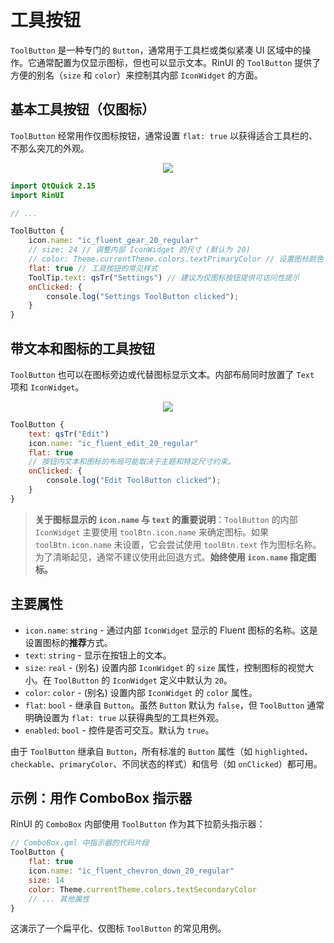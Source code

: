 # 工具按钮

`ToolButton` 是一种专门的 `Button`，通常用于工具栏或类似紧凑 UI 区域中的操作。它通常配置为仅显示图标，但也可以显示文本。RinUI 的 `ToolButton` 提供了方便的别名（`size` 和 `color`）来控制其内部 `IconWidget` 的方面。

## 基本工具按钮（仅图标）

`ToolButton` 经常用作仅图标按钮，通常设置 `flat: true` 以获得适合工具栏的、不那么突兀的外观。

<div align="center">
  <img src="/assets/images/BasicInput/ToolButton/toolbutton-icon.png"> <!-- 占位符：图片路径待确认或创建 -->
</div>

```qml
import QtQuick 2.15
import RinUI

// ...

ToolButton {
    icon.name: "ic_fluent_gear_20_regular"
    // size: 24 // 调整内部 IconWidget 的尺寸 (默认为 20)
    // color: Theme.currentTheme.colors.textPrimaryColor // 设置图标颜色
    flat: true // 工具按钮的常见样式
    ToolTip.text: qsTr("Settings") // 建议为仅图标按钮提供可访问性提示
    onClicked: {
        console.log("Settings ToolButton clicked");
    }
}
```

## 带文本和图标的工具按钮

`ToolButton` 也可以在图标旁边或代替图标显示文本。内部布局同时放置了 `Text` 项和 `IconWidget`。

<div align="center">
  <img src="/assets/images/BasicInput/ToolButton/toolbutton-text-icon.png"> <!-- 占位符：图片路径待确认或创建 -->
</div>

```qml
ToolButton {
    text: qsTr("Edit")
    icon.name: "ic_fluent_edit_20_regular"
    flat: true
    // 按钮内文本和图标的布局可能取决于主题和特定尺寸约束。
    onClicked: {
        console.log("Edit ToolButton clicked");
    }
}
```
> **关于图标显示的 `icon.name` 与 `text` 的重要说明**：`ToolButton` 的内部 `IconWidget` 主要使用 `toolBtn.icon.name` 来确定图标。如果 `toolBtn.icon.name` 未设置，它会尝试使用 `toolBtn.text` 作为图标名称。为了清晰起见，通常不建议使用此回退方式。**始终使用 `icon.name` 指定图标。**

## 主要属性

*   `icon.name`: `string` - 通过内部 `IconWidget` 显示的 Fluent 图标的名称。这是设置图标的**推荐**方式。
*   `text`: `string` - 显示在按钮上的文本。
*   `size`: `real` - (别名) 设置内部 `IconWidget` 的 `size` 属性，控制图标的视觉大小。在 `ToolButton` 的 `IconWidget` 定义中默认为 `20`。
*   `color`: `color` - (别名) 设置内部 `IconWidget` 的 `color` 属性。
*   `flat`: `bool` - 继承自 `Button`。虽然 `Button` 默认为 `false`，但 `ToolButton` 通常明确设置为 `flat: true` 以获得典型的工具栏外观。
*   `enabled`: `bool` - 控件是否可交互。默认为 `true`。

由于 `ToolButton` 继承自 `Button`，所有标准的 `Button` 属性（如 `highlighted`、`checkable`、`primaryColor`、不同状态的样式）和信号（如 `onClicked`）都可用。

## 示例：用作 ComboBox 指示器

RinUI 的 `ComboBox` 内部使用 `ToolButton` 作为其下拉箭头指示器：
```qml
// ComboBox.qml 中指示器的代码片段
ToolButton {
    flat: true
    icon.name: "ic_fluent_chevron_down_20_regular"
    size: 14 
    color: Theme.currentTheme.colors.textSecondaryColor
    // ... 其他属性
}
```
这演示了一个扁平化、仅图标 `ToolButton` 的常见用例。

```
